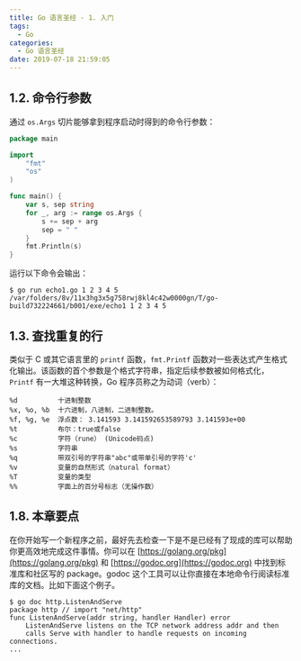 ```yaml
---
title: Go 语言圣经 - 1. 入门
tags:
  - Go
categories:
  - Go 语言圣经
date: 2019-07-18 21:59:05
---
```



## 1.2. 命令行参数

通过 `os.Args` 切片能够拿到程序启动时得到的命令行参数：

```go
package main

import 
	"fmt"
	"os"
)

func main() {
	var s, sep string
	for _, arg := range os.Args {
		s += sep + arg
		sep = " "
	}
	fmt.Println(s)
}
```

运行以下命令会输出：

```shell
$ go run echo1.go 1 2 3 4 5
/var/folders/8v/11x3hg3x5g758rwj8kl4c42w0000gn/T/go-build732224661/b001/exe/echo1 1 2 3 4 5
```

## 1.3. 查找重复的行

类似于 C 或其它语言里的 `printf` 函数，`fmt.Printf` 函数对一些表达式产生格式化输出。该函数的首个参数是个格式字符串，指定后续参数被如何格式化，`Printf` 有一大堆这种转换，Go 程序员称之为动词（verb）：

```text
%d          十进制整数
%x, %o, %b  十六进制，八进制，二进制整数。
%f, %g, %e  浮点数： 3.141593 3.141592653589793 3.141593e+00
%t          布尔：true或false
%c          字符（rune） (Unicode码点)
%s          字符串
%q          带双引号的字符串"abc"或带单引号的字符'c'
%v          变量的自然形式（natural format）
%T          变量的类型
%%          字面上的百分号标志（无操作数）
```

## 1.8. 本章要点

在你开始写一个新程序之前，最好先去检查一下是不是已经有了现成的库可以帮助你更高效地完成这件事情。你可以在 [https://golang.org/pkg](https://golang.org/pkg) 和 [https://godoc.org](https://godoc.org) 中找到标准库和社区写的 package。godoc 这个工具可以让你直接在本地命令行阅读标准库的文档。比如下面这个例子。

```shell
$ go doc http.ListenAndServe
package http // import "net/http"
func ListenAndServe(addr string, handler Handler) error
    ListenAndServe listens on the TCP network address addr and then
    calls Serve with handler to handle requests on incoming connections.
...
```

